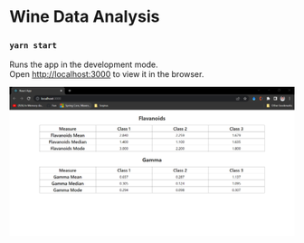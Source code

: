 # Wine Data Analysis


### `yarn start`

Runs the app in the development mode.\
Open [http://localhost:3000](http://localhost:3000) to view it in the browser.

![Wine Visualizer](./public/wines.jpg)

